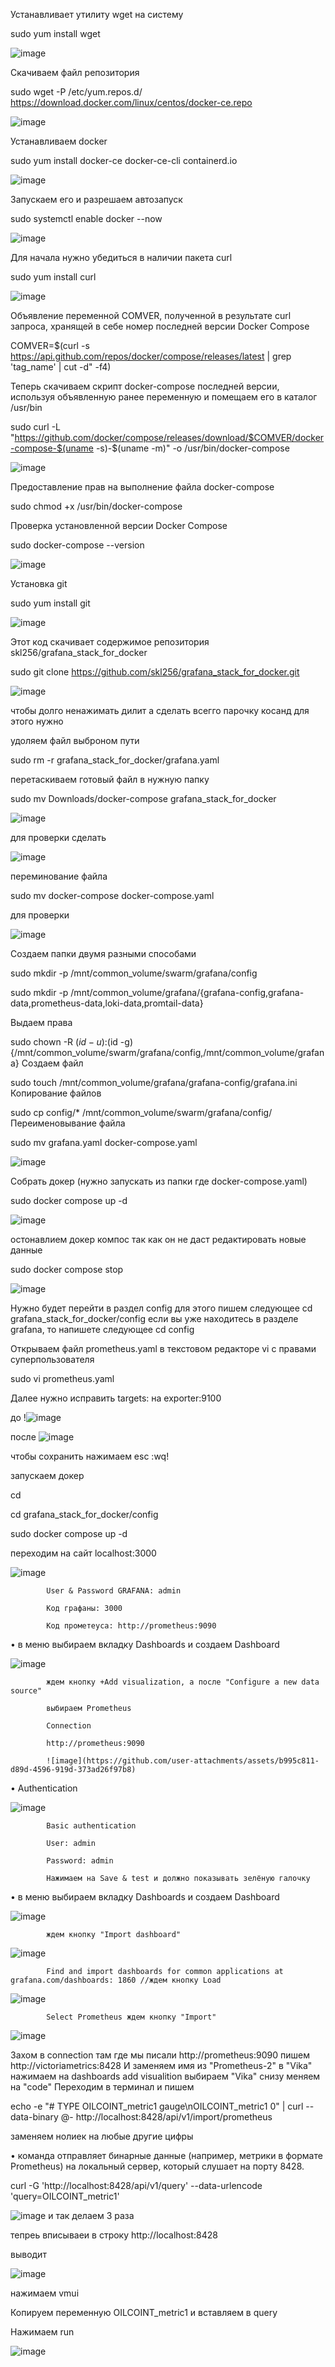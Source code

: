 Устанавливает утилиту wget на систему

sudo yum install wget

![image](https://github.com/user-attachments/assets/51f9847e-b526-402e-9f20-92c86183bff1)


Скачиваем файл репозитория

 sudo wget -P /etc/yum.repos.d/ https://download.docker.com/linux/centos/docker-ce.repo

 ![image](https://github.com/user-attachments/assets/fe8118fd-42c7-4545-adc0-522c5023600a)

 Устанавливаем docker

 sudo yum install docker-ce docker-ce-cli containerd.io

![image](https://github.com/user-attachments/assets/66d5dc91-78a6-4f4a-9bbc-593a78d36dac)

 Запускаем его и разрешаем автозапуск

 sudo systemctl enable docker --now

 ![image](https://github.com/user-attachments/assets/e7bdc86e-a082-4b52-bff3-f6b3f47e2c74)

 Для начала нужно убедиться в наличии пакета curl

 sudo yum install curl

![image](https://github.com/user-attachments/assets/4b450daf-dfdb-4338-ba8c-16167af80c9b)

Объявление переменной COMVER, полученной в результате curl запроса, хранящей в себе номер последней версии Docker Compose

 COMVER=$(curl -s https://api.github.com/repos/docker/compose/releases/latest | grep 'tag_name' | cut -d\" -f4)

 Теперь скачиваем скрипт docker-compose последней версии, используя объявленную ранее переменную и помещаем его в каталог /usr/bin

 sudo curl -L "https://github.com/docker/compose/releases/download/$COMVER/docker-compose-$(uname -s)-$(uname -m)" -o /usr/bin/docker-compose

![image](https://github.com/user-attachments/assets/447cd5c3-5e08-4a59-aa0b-51e957e0182e)

Предоставление прав на выполнение файла docker-compose

 sudo chmod +x /usr/bin/docker-compose
 
Проверка установленной версии Docker Compose

 sudo docker-compose --version

 ![image](https://github.com/user-attachments/assets/3a89b94d-315d-45b9-9c53-929baf1d2267)

 Установка git

 sudo yum install git

 ![image](https://github.com/user-attachments/assets/fa9e224e-d496-4c83-b9a9-7f3334872055)

 Этот код скачивает содержимое репозитория skl256/grafana_stack_for_docker

 sudo git clone https://github.com/skl256/grafana_stack_for_docker.git
 
 ![image](https://github.com/user-attachments/assets/71035d42-b6f4-42d9-b12c-5ff009b468fa)

чтобы долго ненажимать дилит а сделать всегго парочку косанд для этого нужно 

удоляем файл выброном пути 

sudo rm -r grafana_stack_for_docker/grafana.yaml

перетаскиваем готовый файл в нужную папку

sudo mv Downloads/docker-compose grafana_stack_for_docker

![image](https://github.com/user-attachments/assets/820cf3e0-75d0-4e57-92a0-e26f7370f08d)

для проверки сделать 

![image](https://github.com/user-attachments/assets/54344721-3e89-46d5-ac51-dbcd9d4f0444)

переминование файла 

sudo mv docker-compose docker-compose.yaml

для проверки

![image](https://github.com/user-attachments/assets/8015680e-96d5-4555-95ec-1b58124ead04)

Cоздаем папки двумя разными способами

 sudo mkdir -p /mnt/common_volume/swarm/grafana/config

 sudo mkdir -p /mnt/common_volume/grafana/{grafana-config,grafana-data,prometheus-data,loki-data,promtail-data}

Выдаем права

 sudo chown -R $(id -u):$(id -g) {/mnt/common_volume/swarm/grafana/config,/mnt/common_volume/grafana}
Создаем файл

 sudo touch /mnt/common_volume/grafana/grafana-config/grafana.ini
Копирование файлов

 sudo cp config/* /mnt/common_volume/swarm/grafana/config/
Переименовывание файла

 sudo mv grafana.yaml docker-compose.yaml

 ![image](https://github.com/user-attachments/assets/5f5ab5a8-c7e5-4cf6-9ba3-aa5278130fb4)

 Собрать докер (нужно запускать из папки где docker-compose.yaml)

 sudo docker compose up -d

 ![image](https://github.com/user-attachments/assets/4502b944-4382-419b-9d5e-710b0171e730)

 остонавлием докер компос так как он не даст редактировать новые данные 

sudo docker compose stop

![image](https://github.com/user-attachments/assets/f13bb844-c8ba-40b4-ae3d-9926ca215d19)

Нужно будет перейти в раздел config
для этого пишем следующее
cd grafana_stack_for_docker/config
если вы уже находитесь в разделе grafana, то напишете следующее
cd config

Открываем файл prometheus.yaml в текстовом редакторе vi с правами суперпользователя

 sudo vi prometheus.yaml
 
Далее нужно исправить targets: на exporter:9100

 до
 !![image](https://github.com/user-attachments/assets/14d9dafb-e599-407a-ac76-6fbb4bca92b0)

 после
 ![image](https://github.com/user-attachments/assets/7fd13d9f-409f-4ad1-870b-a44079ff60be)

чтобы сохранить нажимаем esc :wq!

запускаем докер 

cd

cd grafana_stack_for_docker/config

 sudo docker compose up -d




  переходим на сайт localhost:3000

  ![image](https://github.com/user-attachments/assets/cd15364e-aee3-40f2-9291-2dd3ab8d00d6)


            User & Password GRAFANA: admin

            Код графаны: 3000

            Код прометеуса: http://prometheus:9090
• в меню выбираем вкладку Dashboards и создаем Dashboard

![image](https://github.com/user-attachments/assets/1cf5f05d-19b6-4216-9f04-12fb1bb16fa8)

            ждем кнопку +Add visualization, а после "Configure a new data source"

            выбираем Prometheus

            Connection

            http://prometheus:9090

            ![image](https://github.com/user-attachments/assets/b995c811-d89d-4596-919d-373ad26f97b8)

• Authentication

![image](https://github.com/user-attachments/assets/6f070cd6-18d7-40b7-8f4a-fdcd7626bf04)

            Basic authentication

            User: admin

            Password: admin

            Нажимаем на Save & test и должно показывать зелёную галочку
            
• в меню выбираем вкладку Dashboards и создаем Dashboard

![image](https://github.com/user-attachments/assets/b986976d-209e-4c1f-9c95-9dd80ae58287)

            ждем кнопку "Import dashboard"

![image](https://github.com/user-attachments/assets/83d5a311-596e-4f12-a441-9ec60fdb3d55)

            Find and import dashboards for common applications at grafana.com/dashboards: 1860 //ждем кнопку Load

![image](https://github.com/user-attachments/assets/99d8d98c-efd5-4e30-ad87-eaec3ed63186)

            Select Prometheus ждем кнопку "Import"

![image](https://github.com/user-attachments/assets/fb04bebd-fc6e-45f7-a54f-a43801fd0b2e)

Захом в connection там где мы писали http://prometheus:9090 пишем http://victoriametrics:8428 И заменяем имя из "Prometheus-2" в "Vika" нажимаем на dashboards add visualition выбираем "Vika" снизу меняем на "code" Переходим в терминал и пишем

 echo -e "# TYPE OILCOINT_metric1 gauge\nOILCOINT_metric1 0" | curl --data-binary @- http://localhost:8428/api/v1/import/prometheus

заменяем нолиек на любые другие цифры  

• команда отправляет бинарные данные (например, метрики в формате Prometheus) на локальный сервер, который слушает на порту 8428.

 curl -G 'http://localhost:8428/api/v1/query' --data-urlencode 'query=OILCOINT_metric1'

 ![image](https://github.com/user-attachments/assets/4724528b-7622-4aec-ab93-a3d988d8c078)
и так делаем 3 раза 

тепреь вписываеи в строку http://localhost:8428

выводит 

![image](https://github.com/user-attachments/assets/7b0b282f-f1bc-4b04-84ab-923a9f483676)

нажимаем vmui

Копируем переменную OILCOINT_metric1 и вставляем в query

Нажимаем run

![image](https://github.com/user-attachments/assets/8ac889c8-0ca4-4e80-a46e-ce298f27baf6)







            








 

 
 


 

 










 

 







 
